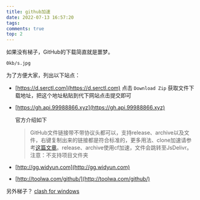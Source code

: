 ```yaml
---
title: github加速
date: 2022-07-13 16:57:20
tags: 
comments: true
top: 2
---
```

如果没有梯子，GitHub的下载简直就是噩梦。

<!-- more -->

`0kb/s.jpg`

为了方便大家，列出以下站点：

- [https://d.serctl.com](https://d.serctl.com)
  点击 `Download Zip` 获取文件下载地址，把这个地址粘贴到代下网站点击提交即可

- [https://gh.api.99988866.xyz](https://gh.api.99988866.xyz)
  
  官方介绍如下
  
  > GitHub文件链接带不带协议头都可以，支持release、archive以及文件，右键复制出来的链接都是符合标准的，更多用法、clone加速请参考[这篇文章](https://hunsh.net/archives/23/)。release、archive使用cf加速，文件会跳转至JsDelivr。注意：不支持项目文件夹

- [http://gg.widyun.com](http://gg.widyun.com)

- [http://toolwa.com/github/](http://toolwa.com/github/)

另外梯子？
[clash for windows](/2022/07/13/clash-for-windows/)